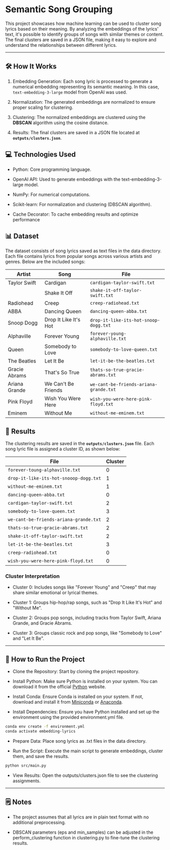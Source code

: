 # **Semantic Song Grouping**

This project showcases how machine learning can be used to cluster song lyrics based on their meaning. By analyzing the embeddings of the lyrics' text, it's possible to identify groups of songs with similar themes or content. The final clusters are saved in a JSON file, making it easy to explore and understand the relationships between different lyrics.

---
## 🛠️ How It Works

1. Embedding Generation: Each song lyric is processed to generate a numerical embedding representing its semantic meaning. In this case, `text-embedding-3-large` model from OpenAI was used.

2.  Normalization: The generated embeddings are normalized to ensure proper scaling for clustering.

3. Clustering: The normalized embeddings are clustered using the **DBSCAN** algorithm using the cosine distance.

4. Results: The final clusters are saved in a JSON file located at **`outputs/clusters.json`**.

## 💻 Technologies Used

- Python: Core programming language.

- OpenAI API: Used to generate embeddings with the text-embedding-3-large model.

- NumPy: For numerical computations.

- Scikit-learn: For normalization and clustering (DBSCAN algorithm).

- Cache Decorator: To cache embedding results and optimize performance

## 📊 Dataset

The dataset consists of song lyrics saved as text files in the data directory. Each file contains lyrics from popular songs across various artists and genres. Below are the included songs:

| **Artist**        | **Song**                          | **File**                                      |
|--------------------|-----------------------------------|-----------------------------------------------|
| Taylor Swift       | Cardigan                         | `cardigan-taylor-swift.txt`                   |
|                    | Shake It Off                     | `shake-it-off-taylor-swift.txt`               |
| Radiohead          | Creep                            | `creep-radiohead.txt`                         |
| ABBA               | Dancing Queen                    | `dancing-queen-abba.txt`                      |
| Snoop Dogg         | Drop It Like It's Hot            | `drop-it-like-its-hot-snoop-dogg.txt`         |
| Alphaville         | Forever Young                    | `forever-young-alphaville.txt`                |
| Queen              | Somebody to Love                 | `somebody-to-love-queen.txt`                  |
| The Beatles        | Let It Be                        | `let-it-be-the-beatles.txt`                   |
| Gracie Abrams      | That's So True                   | `thats-so-true-gracie-abrams.txt`             |
| Ariana Grande      | We Can't Be Friends              | `we-cant-be-friends-ariana-grande.txt`        |
| Pink Floyd         | Wish You Were Here               | `wish-you-were-here-pink-floyd.txt`           |
| Eminem             | Without Me                       | `without-me-eminem.txt`                       |

## 🔎 Results 

The clustering results are saved in the **`outputs/clusters.json`** file. Each song lyric file is assigned a cluster ID, as shown below:

| **File**                                  | **Cluster** |
|-------------------------------------------|-------------|
| `forever-toung-alphaville.txt`            | 0           |
| `drop-it-like-its-hot-snooop-dogg.txt`    | 1           |
| `without-me-eminem.txt`                   | 1           |
| `dancing-queen-abba.txt`                  | 0           |
| `cardigan-taylor-swift.txt`               | 2           |
| `somebody-to-love-queen.txt`              | 3           |
| `we-cant-be-friends-ariana-grande.txt`    | 2           |
| `thats-so-true-gracie-abrams.txt`         | 2           |
| `shake-it-off-taylor-swift.txt`           | 2           |
| `let-it-be-the-beatles.txt`               | 3           |
| `creep-radiohead.txt`                     | 0           |
| `wish-you-were-here-pink-floyd.txt`       | 0           |

### Cluster Interpretation

- Cluster 0: Includes songs like "Forever Young" and "Creep" that may share similar emotional or lyrical themes.

- Cluster 1: Groups hip-hop/rap songs, such as "Drop It Like It's Hot" and "Without Me".

- Cluster 2: Groups pop songs, including tracks from Taylor Swift, Ariana Grande, and Gracie Abrams.

- Cluster 3: Groups classic rock and pop songs, like "Somebody to Love" and "Let It Be".

---

## 🚀 How to Run the Project

- Clone the Repository: Start by cloning the project repository. 

- Install Python: Make sure Python is installed on your system. You can download it from the official [Python](https://www.python.org/downloads/) website.

- Install Conda: Ensure Conda is installed on your system. If not, download and install it from [Miniconda](https://docs.anaconda.com/miniconda/install/) or [Anaconda](https://docs.anaconda.com/anaconda/install/).

- Install Dependencies: Ensure you have Python installed and set up the environment using the provided environment.yml file.

```bash 
conda env create -f environment.yml
conda activate embedding-lyrics
```
- Prepare Data: Place song lyrics as .txt files in the data directory.

- Run the Script: Execute the main script to generate embeddings, cluster them, and save the results.

```bash
python src/main.py
```

- View Results: Open the outputs/clusters.json file to see the clustering assignments.

---

## 🗒️ Notes

- The project assumes that all lyrics are in plain text format with no additional preprocessing.

- DBSCAN parameters (eps and min_samples) can be adjusted in the perform_clustering function in clustering.py to fine-tune the clustering results.
